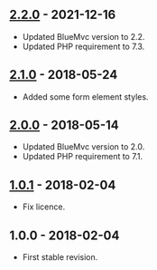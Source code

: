 ## [2.2.0] - 2021-12-16
- Updated BlueMvc version to 2.2.
- Updated PHP requirement to 7.3.

## [2.1.0] - 2018-05-24
- Added some form element styles.

## [2.0.0] - 2018-05-14
- Updated BlueMvc version to 2.0.
- Updated PHP requirement to 7.1.

## [1.0.1] - 2018-02-04
- Fix licence.

## 1.0.0 - 2018-02-04
- First stable revision.

[2.2.0]: https://github.com/themichaelhall/bluemvc-website/compare/v2.1.0...v2.2.0
[2.1.0]: https://github.com/themichaelhall/bluemvc-website/compare/v2.0.0...v2.1.0
[2.0.0]: https://github.com/themichaelhall/bluemvc-website/compare/v1.0.1...v2.0.0
[1.0.1]: https://github.com/themichaelhall/bluemvc-website/compare/v1.0.0...v1.0.1
